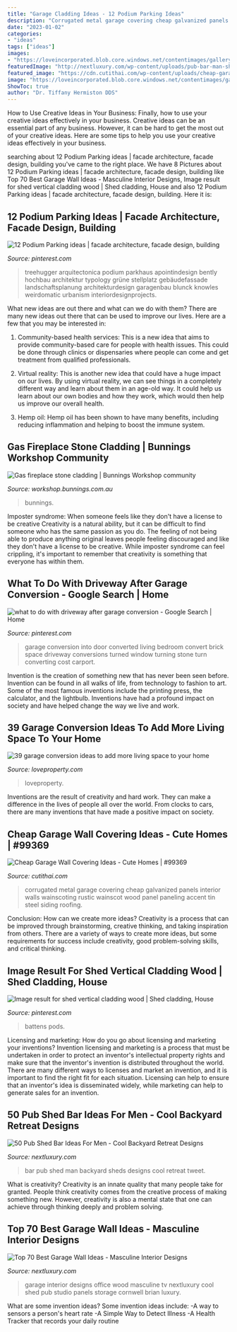 ```yaml
---
title: "Garage Cladding Ideas - 12 Podium Parking Ideas"
description: "Corrugated metal garage covering cheap galvanized panels interior walls wainscoting rustic wainscot wood panel paneling accent tin steel siding roofing"
date: "2023-01-02"
categories:
- "ideas"
tags: ["ideas"]
images:
- "https://loveincorporated.blob.core.windows.net/contentimages/gallery/51267c8a-ea75-43ed-9e6a-f4f8916fea22-IM_lithuania_garage_conversions.jpg"
featuredImage: "http://nextluxury.com/wp-content/uploads/pub-bar-man-sheds.jpg"
featured_image: "https://cdn.cutithai.com/wp-content/uploads/cheap-garage-wall-covering-ideas_114279.jpg"
image: "https://loveincorporated.blob.core.windows.net/contentimages/gallery/51267c8a-ea75-43ed-9e6a-f4f8916fea22-IM_lithuania_garage_conversions.jpg"
ShowToc: true
author: "Dr. Tiffany Hermiston DDS"
---
```



How to Use Creative Ideas in Your Business: Finally, how to use your creative ideas effectively in your business.
Creative ideas can be an essential part of any business. However, it can be hard to get the most out of your creative ideas. Here are some tips to help you use your creative ideas effectively in your business.

	

		
searching about 12 Podium Parking ideas | facade architecture, facade design, building you've came to the right place. We have 8 Pictures about 12 Podium Parking ideas | facade architecture, facade design, building like Top 70 Best Garage Wall Ideas - Masculine Interior Designs, Image result for shed vertical cladding wood | Shed cladding, House and also 12 Podium Parking ideas | facade architecture, facade design, building. Here it is:
		
    
## 12 Podium Parking Ideas | Facade Architecture, Facade Design, Building

<img loading=lazy src="https://i.pinimg.com/474x/da/0e/c4/da0ec4478c3c83b0b7e63cddf1a83904--garage-parking-parking-lot.jpg" onerror="this.onerror=null;this.src='https://tse2.mm.bing.net/th?id=OIP.1ZuJ0zPDuL4VRTonOlpO0wHaE_&amp;pid=15.1';" alt="12 Podium Parking ideas | facade architecture, facade design, building">

_Source: pinterest.com_

>treehugger arquitectonica podium parkhaus apointindesign bently hochbau architektur typology grüne stellplatz gebäudefassade landschaftsplanung architekturdesign garagenbau blunck knowles weirdomatic urbanism interiordesignprojects. 

	

What new ideas are out there and what can we do with them?
There are many new ideas out there that can be used to improve our lives. Here are a few that you may be interested in:
1. Community-based health services: This is a new idea that aims to provide community-based care for people with health issues. This could be done through clinics or dispensaries where people can come and get treatment from qualified professionals.

2. Virtual reality: This is another new idea that could have a huge impact on our lives. By using virtual reality, we can see things in a completely different way and learn about them in an age-old way. It could help us learn about our own bodies and how they work, which would then help us improve our overall health.

3. Hemp oil: Hemp oil has been shown to have many benefits, including reducing inflammation and helping to boost the immune system.

    
## Gas Fireplace Stone Cladding | Bunnings Workshop Community

<img loading=lazy src="https://www.workshop.bunnings.com.au/t5/image/serverpage/image-id/30441i0CF63F11FA8CD7B8?v=v2" onerror="this.onerror=null;this.src='https://tse2.mm.bing.net/th?id=OIP.GssIClAkyl049bYEc1hHmwHaPy&amp;pid=15.1';" alt="Gas fireplace stone cladding | Bunnings Workshop community">

_Source: workshop.bunnings.com.au_

>bunnings. 

	

Imposter syndrome: When someone feels like they don't have a license to be creative
Creativity is a natural ability, but it can be difficult to find someone who has the same passion as you do. The feeling of not being able to produce anything original leaves people feeling discouraged and like they don't have a license to be creative. While imposter syndrome can feel crippling, it's important to remember that creativity is something that everyone has within them.

    
## What To Do With Driveway After Garage Conversion - Google Search | Home

<img loading=lazy src="https://s-media-cache-ak0.pinimg.com/736x/bc/f3/42/bcf342e460029043ff69dc50ec25e4b8.jpg" onerror="this.onerror=null;this.src='https://tse1.mm.bing.net/th?id=OIP.658_F7Rjw7mll5qCDsVsYwAAAA&amp;pid=15.1';" alt="what to do with driveway after garage conversion - Google Search | Home">

_Source: pinterest.com_

>garage conversion into door converted living bedroom convert brick space driveway conversions turned window turning stone turn converting cost carport. 

	

Invention is the creation of something new that has never been seen before. Invention can be found in all walks of life, from technology to fashion to art. Some of the most famous inventions include the printing press, the calculator, and the lightbulb. Inventions have had a profound impact on society and have helped change the way we live and work.

    
## 39 Garage Conversion Ideas To Add More Living Space To Your Home

<img loading=lazy src="https://loveincorporated.blob.core.windows.net/contentimages/gallery/51267c8a-ea75-43ed-9e6a-f4f8916fea22-IM_lithuania_garage_conversions.jpg" onerror="this.onerror=null;this.src='https://tse4.mm.bing.net/th?id=OIP.ozJ_bunl4UsvhNyFCGrIwAHaE7&amp;pid=15.1';" alt="39 garage conversion ideas to add more living space to your home">

_Source: loveproperty.com_

>loveproperty. 

	

Inventions are the result of creativity and hard work. They can make a difference in the lives of people all over the world. From clocks to cars, there are many inventions that have made a positive impact on society.

    
## Cheap Garage Wall Covering Ideas - Cute Homes | #99369

<img loading=lazy src="https://cdn.cutithai.com/wp-content/uploads/cheap-garage-wall-covering-ideas_114279.jpg" onerror="this.onerror=null;this.src='https://tse1.mm.bing.net/th?id=OIP.hJ9AK6SItSng9WF_dNGQaQHaE2&amp;pid=15.1';" alt="Cheap Garage Wall Covering Ideas - Cute Homes | #99369">

_Source: cutithai.com_

>corrugated metal garage covering cheap galvanized panels interior walls wainscoting rustic wainscot wood panel paneling accent tin steel siding roofing. 

	

Conclusion: How can we create more ideas?
Creativity is a process that can be improved through brainstorming, creative thinking, and taking inspiration from others. There are a variety of ways to create more ideas, but some requirements for success include creativity, good problem-solving skills, and critical thinking.

    
## Image Result For Shed Vertical Cladding Wood | Shed Cladding, House

<img loading=lazy src="https://i.pinimg.com/736x/d7/aa/b3/d7aab304ca25f4c9cf93f92772b840b1.jpg" onerror="this.onerror=null;this.src='https://tse3.mm.bing.net/th?id=OIP.mwhVADcxRrLTW-FtVzEFTwHaDS&amp;pid=15.1';" alt="Image result for shed vertical cladding wood | Shed cladding, House">

_Source: pinterest.com_

>battens pods. 

	

Licensing and marketing: How do you go about licensing and marketing your inventions?
Invention licensing and marketing is a process that must be undertaken in order to protect an inventor's intellectual property rights and make sure that the inventor's invention is distributed throughout the world. There are many different ways to licenses and market an invention, and it is important to find the right fit for each situation. Licensing can help to ensure that an inventor's idea is disseminated widely, while marketing can help to generate sales for an invention.

    
## 50 Pub Shed Bar Ideas For Men - Cool Backyard Retreat Designs

<img loading=lazy src="http://nextluxury.com/wp-content/uploads/pub-bar-man-sheds.jpg" onerror="this.onerror=null;this.src='https://tse2.mm.bing.net/th?id=OIP.DPLIQzcFt3RR3t8PeBmGsAHaFL&amp;pid=15.1';" alt="50 Pub Shed Bar Ideas For Men - Cool Backyard Retreat Designs">

_Source: nextluxury.com_

>bar pub shed man backyard sheds designs cool retreat tweet. 

	

What is creativity?
Creativity is an innate quality that many people take for granted. People think creativity comes from the creative process of making something new. However, creativity is also a mental state that one can achieve through thinking deeply and problem solving.

    
## Top 70 Best Garage Wall Ideas - Masculine Interior Designs

<img loading=lazy src="http://nextluxury.com/wp-content/uploads/garage-wall-ideas.jpg" onerror="this.onerror=null;this.src='https://tse2.mm.bing.net/th?id=OIP.V3azGBswRAHk1Q9QzdgxJwHaDA&amp;pid=15.1';" alt="Top 70 Best Garage Wall Ideas - Masculine Interior Designs">

_Source: nextluxury.com_

>garage interior designs office wood masculine tv nextluxury cool shed pub studio panels storage cornwell brian luxury. 

	

What are some invention ideas?
Some invention ideas include:
-A way to sensors a person's heart rate 
-A Simple Way to Detect Illness 
-A Health Tracker that records your daily routine

